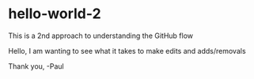 # hello-world-2
This is a 2nd approach to understanding the GitHub flow

Hello,
I am wanting to see what it takes to make edits and adds/removals

Thank you,
-Paul
